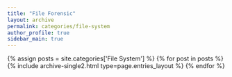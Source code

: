 ```yaml
---
title: "File Forensic"
layout: archive
permalink: categories/file-system
author_profile: true
sidebar_main: true
---
```


{% assign posts = site.categories['File System'] %}
{% for post in posts %} {% include archive-single2.html type=page.entries_layout %} {% endfor %}